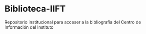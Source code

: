 # Biblioteca-IIFT
Repositorio institucional para acceser a la bibliografía del Centro de Información del Instituto 
